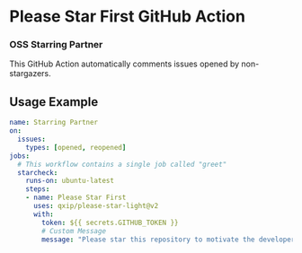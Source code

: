 # Please Star First GitHub Action

### OSS Starring Partner

This GitHub Action automatically comments issues opened by non-stargazers.

## Usage Example

```yml
name: Starring Partner
on:
  issues:
    types: [opened, reopened]
jobs:
  # This workflow contains a single job called "greet"
  starcheck:
    runs-on: ubuntu-latest
    steps:
    - name: Please Star First
      uses: qxip/please-star-light@v2
      with:
        token: ${{ secrets.GITHUB_TOKEN }}
        # Custom Message
        message: "Please star this repository to motivate the developers and to get higher priority! :star:"
```
